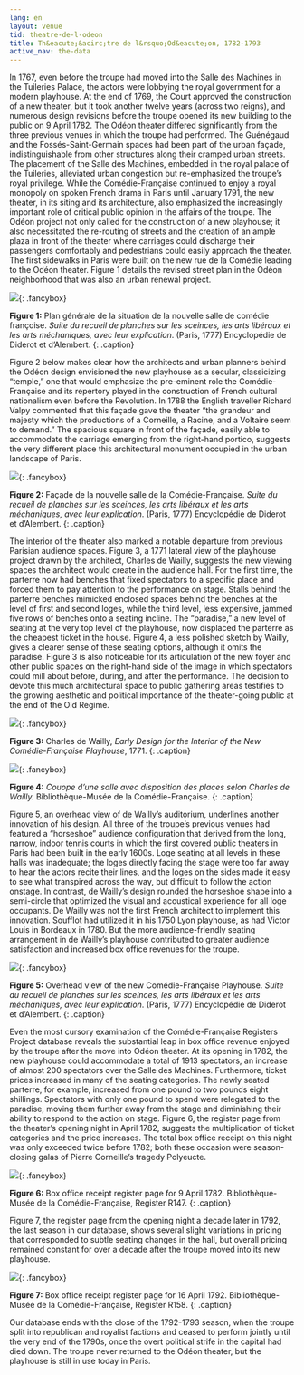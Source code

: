 ```yaml
---
lang: en
layout: venue
tid: theatre-de-l-odeon
title: Th&eacute;&acirc;tre de l&rsquo;Od&eacute;on, 1782-1793
active_nav: the-data
---
```

In 1767, even before the troupe had moved into the Salle des Machines in the Tuileries Palace, the actors were lobbying the royal government for a modern playhouse. At the end of 1769, the Court approved the construction of a new theater, but it took another twelve years (across two reigns), and numerous design revisions before the troupe opened its new building to the public on 9 April 1782. The Od&eacute;on theater differed significantly from the three previous venues in which the troupe had performed. The Gu&eacute;n&eacute;gaud and the Foss&eacute;s-Saint-Germain spaces had been part of the urban fa&ccedil;ade, indistinguishable from other structures along their cramped urban streets. The placement of the Salle des Machines, embedded in the royal palace of the Tuileries, alleviated urban congestion but re-emphasized the troupe&rsquo;s royal privilege. While the Com&eacute;die-Fran&ccedil;aise continued to enjoy a royal monopoly on spoken French drama in Paris until January 1791, the new theater, in its siting and its architecture, also emphasized the increasingly important role of critical public opinion in the affairs of the troupe. The Od&eacute;on project not only called for the construction of a new playhouse; it also necessitated the re-routing of streets and the creation of an ample plaza in front of the theater where carriages could discharge their passengers comfortably and pedestrians could easily approach the theater. The first sidewalks in Paris were built on the new rue de la Com&eacute;die leading to the Od&eacute;on theater. Figure 1 details the revised street plan in the Od&eacute;on neighborhood that was also an urban renewal project.

[![](/img/odeon-1.jpg)](/img/odeon-1.jpg){: .fancybox}

**Figure 1:** Plan g&eacute;n&eacute;rale de la situation de la nouvelle salle de com&eacute;die fran&ccedil;oise. *Suite du recueil de planches sur les sceinces, les arts lib&eacute;raux et les arts m&eacute;chaniques, avec leur explication*. (Paris, 1777) Encyclop&eacute;die de Diderot et d&rsquo;Alembert.
{: .caption}

Figure 2 below makes clear how the architects and urban planners behind the Od&eacute;on design envisioned the new playhouse as a secular, classicizing &ldquo;temple,&rdquo; one that would emphasize the pre-eminent role the Com&eacute;die-Fran&ccedil;aise and its repertory played in the construction of French cultural nationalism even before the Revolution. In 1788 the English traveller Richard Valpy commented that this fa&ccedil;ade gave the theater &ldquo;the grandeur and majesty which the productions of a Corneille, a Racine, and a Voltaire seem to demand.&rdquo; The spacious square in front of the fa&ccedil;ade, easily able to accommodate the carriage emerging from the right-hand portico, suggests the very different place this architectural monument occupied in the urban landscape of Paris.

[![](/img/odeon-2.jpg)](/img/odeon-2.jpg){: .fancybox}

**Figure 2:** Fa&ccedil;ade de la nouvelle salle de la Com&eacute;die-Fran&ccedil;aise. *Suite du recueil de planches sur les sceinces, les arts lib&eacute;raux et les arts m&eacute;chaniques, avec leur explication*. (Paris, 1777) Encyclop&eacute;die de Diderot et d&rsquo;Alembert.
{: .caption}

The interior of the theater also marked a notable departure from previous Parisian audience spaces. Figure 3, a 1771 lateral view of the playhouse project drawn by the architect, Charles de Wailly, suggests the new viewing spaces the architect would create in the audience hall. For the first time, the parterre now had benches that fixed spectators to a specific place and forced them to pay attention to the performance on stage. Stalls behind the parterre benches mimicked enclosed spaces behind the benches at the level of first and second loges, while the third level, less expensive, jammed five rows of benches onto a seating incline. The &ldquo;paradise,&rdquo; a new level of seating at the very top level of the playhouse, now displaced the parterre as the cheapest ticket in the house. Figure 4, a less polished sketch by Wailly, gives a clearer sense of these seating options, although it omits the paradise. Figure 3 is also noticeable for its articulation of the new foyer and other public spaces on the right-hand side of the image in which spectators could mill about before, during, and after the performance. The decision to devote this much architectural space to public gathering areas testifies to the growing aesthetic and political importance of the theater-going public at the end of the Old Regime.

[![](/img/odeon-3.jpg)](/img/odeon-3.jpg){: .fancybox}

**Figure 3:** Charles de Wailly, *Early Design for the Interior of the New Com&eacute;die-Fran&ccedil;aise Playhouse*, 1771.
{: .caption}

[![](/img/odeon-4.jpg)](/img/odeon-4.jpg){: .fancybox}

**Figure 4:** *Couope d&rsquo;une salle avec disposition des places selon Charles de Wailly.* Biblioth&egrave;que-Mus&eacute;e de la Com&eacute;die-Fran&ccedil;aise.
{: .caption}

Figure 5, an overhead view of de Wailly&rsquo;s auditorium, underlines another innovation of his design. All three of the troupe&rsquo;s previous venues had featured a &ldquo;horseshoe&rdquo; audience configuration that derived from the long, narrow, indoor tennis courts in which the first covered public theaters in Paris had been built in the early 1600s. Loge seating at all levels in these halls was inadequate; the loges directly facing the stage were too far away to hear the actors recite their lines, and the loges on the sides made it easy to see what transpired across the way, but difficult to follow the action onstage. In contrast, de Wailly&rsquo;s design rounded the horseshoe shape into a semi-circle that optimized the visual and acoustical experience for all loge occupants. De Wailly was not the first French architect to implement this innovation. Soufflot had utilized it in his 1750 Lyon playhouse, as had Victor Louis in Bordeaux in 1780. But the more audience-friendly seating arrangement in de Wailly&rsquo;s playhouse contributed to greater audience satisfaction and increased box office revenues for the troupe.

[![](/img/odeon-5.jpg)](/img/odeon-5.jpg){: .fancybox}

**Figure 5:** Overhead view of the new Com&eacute;die-Fran&ccedil;aise Playhouse. *Suite du recueil de planches sur les sceinces, les arts lib&eacute;raux et les arts m&eacute;chaniques, avec leur explication*. (Paris, 1777) Encyclop&eacute;die de Diderot et d&rsquo;Alembert.
{: .caption}

Even the most cursory examination of the Com&eacute;die-Fran&ccedil;aise Registers Project database reveals the substantial leap in box office revenue enjoyed by the troupe after the move into Od&eacute;on theater. At its opening in 1782, the new playhouse could accommodate a total of 1913 spectators, an increase of almost 200 spectators over the Salle des Machines. Furthermore, ticket prices increased in many of the seating categories. The newly seated parterre, for example, increased from one pound to two pounds eight shillings. Spectators with only one pound to spend were relegated to the paradise, moving them further away from the stage and diminishing their ability to respond to the action on stage. Figure 6, the register page from the theater&rsquo;s opening night in April 1782, suggests the multiplication of ticket categories and the price increases. The total box office receipt on this night was only exceeded twice before 1782; both these occasion were season-closing galas of Pierre Corneille&rsquo;s tragedy Polyeucte.

[![](/img/odeon-6.jpg)](/img/odeon-6.jpg){: .fancybox}

**Figure 6:** Box office receipt register page for 9 April 1782. Biblioth&egrave;que-Mus&eacute;e de la Com&eacute;die-Fran&ccedil;aise, Register R147.
{: .caption}

Figure 7, the register page from the opening night a decade later in 1792, the last season in our database, shows several slight variations in pricing that corresponded to subtle seating changes in the hall, but overall pricing remained constant for over a decade after the troupe moved into its new playhouse.

[![](/img/odeon-7.jpg)](/img/odeon-7.jpg){: .fancybox}

**Figure 7:** Box office receipt register page for 16 April 1792. Biblioth&egrave;que-Mus&eacute;e de la Com&eacute;die-Fran&ccedil;aise, Register R158.
{: .caption}

Our database ends with the close of the 1792-1793 season, when the troupe split into republican and royalist factions and ceased to perform jointly until the very end of the 1790s, once the overt political strife in the capital had died down. The troupe never returned to the Od&eacute;on theater, but the playhouse is still in use today in Paris.